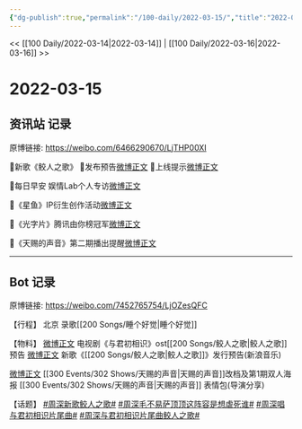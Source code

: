 ```yaml
---
{"dg-publish":true,"permalink":"/100-daily/2022-03-15/","title":"2022-03-15"}
---
```



<< [[100 Daily/2022-03-14\|2022-03-14]] | [[100 Daily/2022-03-16\|2022-03-16]] >>

# 2022-03-15

## 资讯站 记录

原博链接: https://weibo.com/6466290670/LjTHP00XI

🌟新歌《鲛人之歌》
🌱发布预告[微博正文](https://m.weibo.cn/6466290670/4747215698659408)
🌱上线提示[微博正文](https://m.weibo.cn/6466290670/4747414995206661)

🌟每日早安
娱情Lab个人专访[微博正文](https://m.weibo.cn/6466290670/4747202562097549)

🌟《星鱼》IP衍生创作活动[微博正文](https://m.weibo.cn/6466290670/4747355145899162)

🌟《光字片》腾讯由你榜冠军[微博正文](https://m.weibo.cn/6466290670/4747232772885388)

🌟《天赐的声音》第二期播出提醒[微博正文](https://m.weibo.cn/6466290670/4747277614976428)

---
## Bot 记录

原博链接: https://weibo.com/7452765754/LjOZesQFC

【行程】
北京 录歌[[200 Songs/睡个好觉\|睡个好觉]]

【物料】
[微博正文](https://m.weibo.cn/7548643740/4747215232830218) 电视剧《与君初相识》ost[[200 Songs/鲛人之歌\|鲛人之歌]]预告
[微博正文](https://m.weibo.cn/1266269835/4747408909535884) 新歌《[[200 Songs/鲛人之歌\|鲛人之歌]]》发行预告(新浪音乐)

[微博正文](https://m.weibo.cn/1315706994/4747268290250952) [[300 Events/302 Shows/天赐的声音\|天赐的声音]]改档及第1期双人海报
[](https://m.weibo.cn/1846843604/4747275828728612) [[300 Events/302 Shows/天赐的声音\|天赐的声音]] 表情包(导演分享)

【话题】
[#周深新歌鲛人之歌#](https://s.weibo.com/weibo?q=%23%E5%91%A8%E6%B7%B1%E6%96%B0%E6%AD%8C%E9%B2%9B%E4%BA%BA%E4%B9%8B%E6%AD%8C%23)
[#周深毛不易萨顶顶这阵容是想虐死谁#](https://s.weibo.com/weibo?q=%23%E5%91%A8%E6%B7%B1%E6%AF%9B%E4%B8%8D%E6%98%93%E8%90%A8%E9%A1%B6%E9%A1%B6%E8%BF%99%E9%98%B5%E5%AE%B9%E6%98%AF%E6%83%B3%E8%99%90%E6%AD%BB%E8%B0%81%23)
[#周深唱与君初相识片尾曲#](https://s.weibo.com/weibo?q=%23%E5%91%A8%E6%B7%B1%E5%94%B1%E4%B8%8E%E5%90%9B%E5%88%9D%E7%9B%B8%E8%AF%86%E7%89%87%E5%B0%BE%E6%9B%B2%23)
[#周深与君初相识片尾曲鲛人之歌#](https://s.weibo.com/weibo?q=%23%E5%91%A8%E6%B7%B1%E4%B8%8E%E5%90%9B%E5%88%9D%E7%9B%B8%E8%AF%86%E7%89%87%E5%B0%BE%E6%9B%B2%E9%B2%9B%E4%BA%BA%E4%B9%8B%E6%AD%8C%23)
